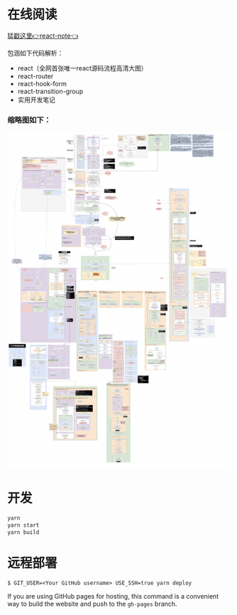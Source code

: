 # 在线阅读
[猛戳这里👉react-note👈](https://buptlhuanyu.github.io/ReactNote/docs/react/react/intro)

包涵如下代码解析：
- react（全网首张唯一react源码流程高清大图）
- react-router
- react-hook-form
- react-transition-group
- 实用开发笔记

### 缩略图如下：
![](./tiny.png)

# 开发
```
yarn
yarn start
yarn build
```

# 远程部署

```
$ GIT_USER=<Your GitHub username> USE_SSH=true yarn deploy
```

If you are using GitHub pages for hosting, this command is a convenient way to build the website and push to the `gh-pages` branch.
